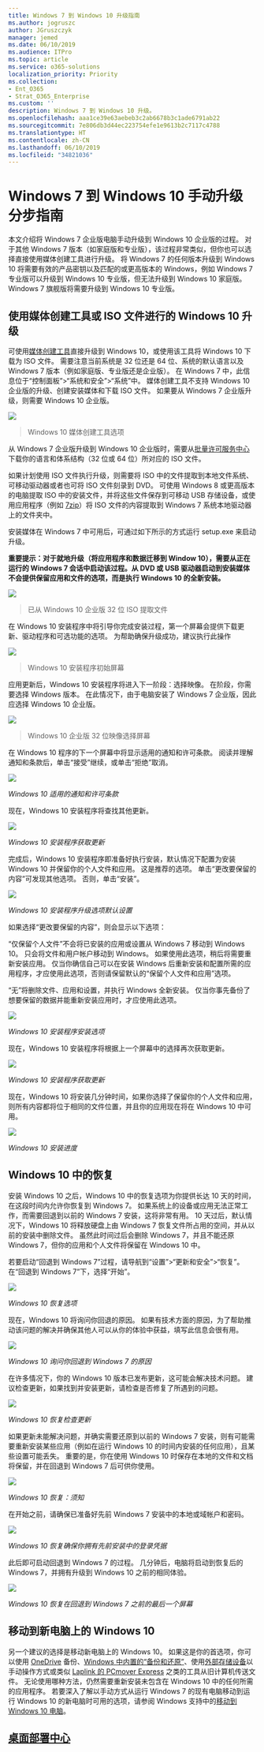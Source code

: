 ```yaml
---
title: Windows 7 到 Windows 10 升级指南
ms.author: jogruszc
author: JGruszczyk
manager: jemed
ms.date: 06/10/2019
ms.audience: ITPro
ms.topic: article
ms.service: o365-solutions
localization_priority: Priority
ms.collection:
- Ent_O365
- Strat_O365_Enterprise
ms.custom: ''
description: Windows 7 到 Windows 10 升级。
ms.openlocfilehash: aaa1ce39e63aebeb3c2ab6678b3c1ade6791ab22
ms.sourcegitcommit: 7e806db3d44ec223754efe1e9613b2c7117c4788
ms.translationtype: HT
ms.contentlocale: zh-CN
ms.lasthandoff: 06/10/2019
ms.locfileid: "34821036"
---
```

# <a name="windows-7-to-windows-10-manual-upgrade-step-by-step-guide"></a>Windows 7 到 Windows 10 手动升级分步指南

本文介绍将 Windows 7 企业版电脑手动升级到 Windows 10 企业版的过程。 对于其他 Windows 7 版本（如家庭版和专业版），该过程非常类似，但你也可以选择直接使用媒体创建工具进行升级。 将 Windows 7 的任何版本升级到 Windows 10 将需要有效的产品密钥以及匹配的或更高版本的 Windows，例如 Windows 7 专业版可以升级到 Windows 10 专业版，但无法升级到 Windows 10 家庭版。 Windows 7 旗舰版将需要升级到 Windows 10 专业版。

## <a name="windows-10-upgrades-using-the-media-creation-tool-or-iso-files"></a>使用媒体创建工具或 ISO 文件进行的 Windows 10 升级

可使用[媒体创建工具](https://www.microsoft.com/en-us/software-download/windows10ISO)直接升级到 Windows 10，或使用该工具将 Windows 10 下载为 ISO 文件。 需要注意当前系统是 32 位还是 64 位、系统的默认语言以及 Windows 7 版本（例如家庭版、专业版还是企业版）。 在 Windows 7 中，此信息位于“控制面板”\>“系统和安全”\>“系统”中。 媒体创建工具不支持 Windows 10 企业版的升级、创建安装媒体和下载 ISO 文件。 如果要从 Windows 7 企业版升级，则需要 Windows 10 企业版。

![](media/windows-7-to-windows-10-upgrade-media/windows-7-to-windows-10-upgrade-media-1.png)

> Windows 10 媒体创建工具选项

从 Windows 7 企业版升级到 Windows 10 企业版时，需要从[批量许可服务中心](https://www.microsoft.com/licensing/servicecenter/default.aspx)下载你的语言和体系结构（32 位或 64 位）所对应的 ISO 文件。

如果计划使用 ISO 文件执行升级，则需要将 ISO 中的文件提取到本地文件系统、可移动驱动器或者也可将 ISO 文件刻录到 DVD。 可使用 Windows 8 或更高版本的电脑提取 ISO 中的安装文件，并将这些文件保存到可移动 USB 存储设备，或使用应用程序（例如 [7zip](https://www.7-zip.org/)）将 ISO 文件的内容提取到 Windows 7 系统本地驱动器上的文件夹中。

安装媒体在 Windows 7 中可用后，可通过如下所示的方式运行 setup.exe 来启动升级。

**重要提示：对于就地升级（将应用程序和数据迁移到 Window 10），需要从正在运行的 Windows 7 会话中启动该过程。从 DVD 或 USB 驱动器启动到安装媒体不会提供保留应用和文件的选项，而是执行 Windows 10 的全新安装。**

![](media/windows-7-to-windows-10-upgrade-media/windows-7-to-windows-10-upgrade-media-2.png)

> 已从 Windows 10 企业版 32 位 ISO 提取文件

在 Windows 10 安装程序中将引导你完成安装过程，第一个屏幕会提供下载更新、驱动程序和可选功能的选项。 为帮助确保升级成功，建议执行此操作

![](media/windows-7-to-windows-10-upgrade-media/windows-7-to-windows-10-upgrade-media-3.png)

> Windows 10 安装程序初始屏幕

应用更新后，Windows 10 安装程序将进入下一阶段：选择映像。 在阶段，你需要选择 Windows 版本。 在此情况下，由于电脑安装了 Windows 7 企业版，因此应选择 Windows 10 企业版。

![](media/windows-7-to-windows-10-upgrade-media/windows-7-to-windows-10-upgrade-media-4.png)

> Windows 10 企业版 32 位映像选择屏幕

在 Windows 10 程序的下一个屏幕中将显示适用的通知和许可条款。 阅读并理解通知和条款后，单击“接受”继续，或单击“拒绝”取消。

![](media/windows-7-to-windows-10-upgrade-media/windows-7-to-windows-10-upgrade-media-5.png)

*Windows 10 适用的通知和许可条款*

现在，Windows 10 安装程序将查找其他更新。

![](media/windows-7-to-windows-10-upgrade-media/windows-7-to-windows-10-upgrade-media-6.png)

*Windows 10 安装程序获取更新*

完成后，Windows 10 安装程序即准备好执行安装，默认情况下配置为安装 Windows 10 并保留你的个人文件和应用。 这是推荐的选项。 单击“更改要保留的内容”可发现其他选项。 否则，单击“安装”。

![](media/windows-7-to-windows-10-upgrade-media/windows-7-to-windows-10-upgrade-media-7.png)

*Windows 10 安装程序升级选项默认设置*

如果选择“更改要保留的内容”，则会显示以下选项：

“仅保留个人文件”不会将已安装的应用或设置从 Windows 7 移动到 Windows 10。 只会将文件和用户帐户移动到 Windows。 如果使用此选项，稍后将需要重新安装应用。 仅当你确信自己可以在安装 Windows 后重新安装和配置所需的应用程序，才应使用此选项，否则请保留默认的“保留个人文件和应用”选项。

“无”将删除文件、应用和设置，并执行 Windows 全新安装。 仅当你事先备份了想要保留的数据并能重新安装应用时，才应使用此选项。

![](media/windows-7-to-windows-10-upgrade-media/windows-7-to-windows-10-upgrade-media-8.png)

*Windows 10 安装程序安装选项*

现在，Windows 10 安装程序将根据上一个屏幕中的选择再次获取更新。

![](media/windows-7-to-windows-10-upgrade-media/windows-7-to-windows-10-upgrade-media-9.png)

*Windows 10 安装程序获取更新*

现在，Windows 10 将安装几分钟时间，如果你选择了保留你的个人文件和应用，则所有内容都将位于相同的文件位置，并且你的应用现在将在 Windows 10 中可用。

![](media/windows-7-to-windows-10-upgrade-media/windows-7-to-windows-10-upgrade-media-10.png)

*Windows 10 安装进度*

## 

## <a name="recovery-in-windows-10"></a>Windows 10 中的恢复

安装 Windows 10 之后，Windows 10 中的恢复选项为你提供长达 10 天的时间，在这段时间内允许你恢复到 Windows 7。 如果系统上的设备或应用无法正常工作，而需要回退到以前的 Windows 7 安装，这将非常有用。 10 天过后，默认情况下，Windows 10 将释放硬盘上由 Windows 7 恢复文件所占用的空间，并从以前的安装中删除文件。 虽然此时间过后会删除 Windows 7，并且不能还原 Windows 7，但你的应用和个人文件将保留在 Windows 10 中。

若要启动“回退到 Windows 7”过程，请导航到“设置”\>“更新和安全”\>“恢复”。 在“回退到 Windows 7”下，选择“开始”。

![](media/windows-7-to-windows-10-upgrade-media/windows-7-to-windows-10-upgrade-media-11.png)

*Windows 10 恢复选项*

现在，Windows 10 将询问你回退的原因。 如果有技术方面的原因，为了帮助推动该问题的解决并确保其他人可以从你的体验中获益，填写此信息会很有用。

![](media/windows-7-to-windows-10-upgrade-media/windows-7-to-windows-10-upgrade-media-12.png)

*Windows 10 询问你回退到 Windows 7 的原因*

在许多情况下，你的 Windows 10 版本已发布更新，这可能会解决技术问题。 建议检查更新，如果找到并安装更新，请检查是否修复了所遇到的问题。

![](media/windows-7-to-windows-10-upgrade-media/windows-7-to-windows-10-upgrade-media-13.png)

*Windows 10 恢复检查更新*

如果更新未能解决问题，并确实需要还原到以前的 Windows 7 安装，则有可能需要重新安装某些应用（例如在运行 Windows 10 的时间内安装的任何应用），且某些设置可能丢失。 重要的是，你在使用 Windows 10 时保存在本地的文件和文档将保留，并在回退到 Windows 7 后可供你使用。 

![](media/windows-7-to-windows-10-upgrade-media/windows-7-to-windows-10-upgrade-media-14.png)

*Windows 10 恢复：须知*

在开始之前，请确保已准备好先前 Windows 7 安装中的本地或域帐户和密码。

![](media/windows-7-to-windows-10-upgrade-media/windows-7-to-windows-10-upgrade-media-15.png)

*Windows 10 恢复确保你拥有先前安装中的登录凭据*

此后即可启动回退到 Windows 7 的过程。 几分钟后，电脑将启动到恢复后的 Windows 7，并拥有升级到 Windows 10 之前的相同体验。

![](media/windows-7-to-windows-10-upgrade-media/windows-7-to-windows-10-upgrade-media-16.png)

*Windows 10 恢复在回退到 Windows 7 之前的最后一个屏幕*

## <a name="moving-to-windows-10-on-a-new-pc"></a>移动到新电脑上的 Windows 10

另一个建议的选择是移动新电脑上的 Windows 10。 如果这是你的首选项，你可以使用 [OneDrive](https://support.office.com/article/b5e918be-0fd4-4095-98da-bceed57f8e0c?ocid=MoveToWindows10) 备份、[Windows 中内置的“备份和还原”](https://support.microsoft.com/help/4469209?ocid=MoveToWindows10)、使用[外部存储设备](https://support.microsoft.com/zh-CN/help/4465814/windows-7-move-files-off-pc-with-an-external-storage-device?ocid=MoveToWindows10)以手动操作方式或类似 [Laplink 的 PCmover Express](https://www.microsoft.com/en-us/windows/transfer-your-data) 之类的工具从旧计算机传送文件。 无论使用哪种方法，仍然需要重新安装未包含在 Windows 10 中的任何所需的应用程序。 若要深入了解以手动方式从运行 Windows 7 的现有电脑移动到运行 Windows 10 的新电脑时可用的选项，请参阅 Windows 支持中的[移动到 Windows 10 电脑](https://support.microsoft.com/zh-CN/help/4229823?ocid=MoveToWindows10)。

## <a name="desktop-deployment-centerhttpsakamshowtoshift"></a>[桌面部署中心](https://aka.ms/howtoshift)